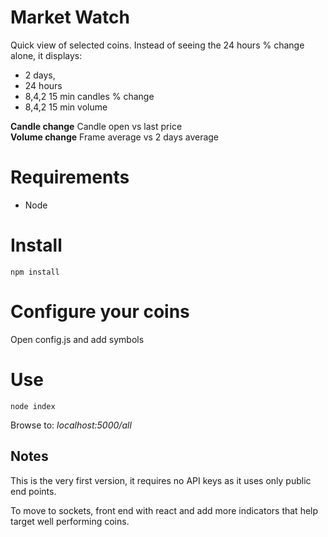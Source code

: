# Market Watch

Quick view of selected coins. Instead of seeing the 24 hours % change alone, it displays:
  - 2 days,
  - 24 hours
  - 8,4,2 15 min candles % change
  - 8,4,2 15 min volume

**Candle change** Candle open vs last price   
**Volume change** Frame average vs 2 days average

# Requirements

  - Node

# Install
```
npm install
```

# Configure your coins
Open config.js and add symbols

# Use
```
node index
```
Browse to: *localhost:5000/all*

## Notes

This is the very first version, it requires no API keys as it uses only public end points.

To move to sockets, front end with react and add more indicators that help target well performing coins.
